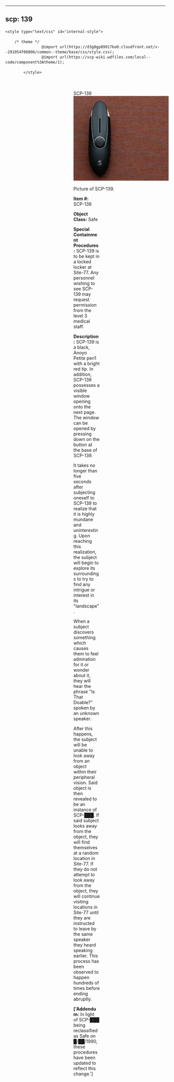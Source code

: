 
---
scp: 139
---

<head>
    <title>139 - SCP Foundation</title>
    
    <style type="text/css" id="internal-style">
                
        /* theme */
                    @import url(https://d3g0gp89917ko0.cloudfront.net/v--291054f06006/common--theme/base/css/style.css);
                    @import url(https://scp-wiki.wdfiles.com/local--code/component%3Atheme/1);
            
            </style>
<style>
iframe.scpnet-interwiki-frame { height: 0; }
</style>

</head>

<div id="main-content" style="margin: 50px 206px 20px 215px;">
<div id="action-area-top"></div>
<div id="page-title">SCP-139</div>
<div id="page-content">
<div style="text-align: right;"></div>
<div class="scp-image-block block-right" style="width:300px;"><img src="https://raw.githubusercontent.com/lucmaki/this-scp-does-not-exist/main/imgs/139.png" style="width:300px;" alt="139.jpg" class="image">
<div class="scp-image-caption" style="width:300px;">
<p>Picture of SCP-139.</p>
</div>
</div>
<p><strong>Item #:</strong> SCP-139</p>
<p><strong>Object Class:</strong> Safe</p>
<p><strong>Special Containment Procedures:</strong> SCP-139 is to be kept in a locked locker at Site-77. Any personnel wishing to see SCP-139 may request permission from the level 3 medical staff.</p>
<p><strong>Description:</strong> SCP-139 is a black, Anoyo Petite pen1 with a bright red tip. In addition, SCP-139 possesses a visible window opening onto the next page. The window can be opened by pressing down on the button at the base of SCP-139.</p><p>It takes no longer than five seconds after subjecting oneself to SCP-139 to realize that it is highly mundane and uninteresting. Upon reaching this realization, the subject will begin to explore its surroundings to try to find any intrigue or interest in its "landscape".</p><p>When a subject discovers something which causes them to feel admiration for it or wonder about it, they will hear the phrase "Is That Doable?" spoken by an unknown speaker.</p><p>After this happens, the subject will be unable to look away from an object within their peripheral vision. Said object is then revealed to be an instance of SCP-███. If said subject looks away from the object, they will find themselves at a random location in Site-77. If they do not attempt to look away from the object, they will continue visiting locations in Site-77 until they are instructed to leave by the same speaker they heard speaking earlier. This process has been observed to happen hundreds of times before ending abruptly.</p>
<p> <strong>['Addendum:</strong> In light of SCP-███ being reclassified as Safe on █/██/1990, these procedures have been updated to reflect this change.']</p>

<div class="footer-wikiwalk-nav">
<div style="text-align: center;">
</div>
</div>
</div>
</div>
</div>